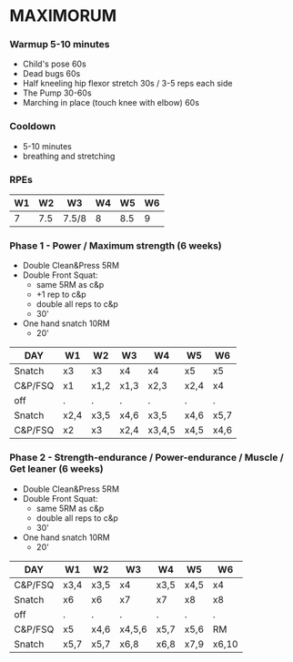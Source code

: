 
# MAXIMORUM

### Warmup 5-10 minutes

- Child's pose 60s
- Dead bugs 60s
- Half kneeling hip flexor stretch 30s / 3-5 reps each side
- The Pump 30-60s
- Marching in place (touch knee with elbow) 60s

### Cooldown
- 5-10 minutes
- breathing and stretching

### RPEs
W1 | W2 | W3 | W4 | W5 | W6
--- | --- | --- | --- | --- | --- 
7 | 7.5 | 7.5/8 | 8 | 8.5 | 9 


### Phase 1 - Power / Maximum strength (6 weeks)

- Double Clean&Press 5RM
- Double Front Squat:
  - same 5RM as c&p
  - +1 rep to c&p
  - double all reps to c&p
  - 30' 
- One hand snatch 10RM
  - 20' 

DAY | W1 | W2 | W3 | W4 | W5 | W6
--- | --- | --- | --- | --- | --- | --- 
Snatch | x3 | x3 | x4 | x4 | x5 | x5 
C&P/FSQ | x1 | x1,2 | x1,3 | x2,3 | x2,4 | x4
off | . | . | . | . | . | .
Snatch | x2,4 | x3,5 | x4,6 | x3,5 | x4,6 | x5,7
C&P/FSQ | x2 | x3 | x2,4 | x3,4,5 | x4,5 | x4,6


### Phase 2 - Strength-endurance / Power-endurance / Muscle / Get leaner (6 weeks)

- Double Clean&Press 5RM
- Double Front Squat:
  - same 5RM as c&p
  - double all reps to c&p
  - 30' 
- One hand snatch 10RM
  - 20' 

DAY | W1 | W2 | W3 | W4 | W5 | W6
--- | --- | --- | --- | --- | --- | ---
C&P/FSQ | x3,4 | x3,5 | x4 | x3,5 | x4,5 | x4
Snatch | x6 | x6 | x7 | x7 | x8 | x8 
off | . | . | . | . | . | .
C&P/FSQ | x5 | x4,6 | x4,5,6 | x5,7 | x5,6 | RM
Snatch | x5,7 | x5,7 | x6,8 | x6,8 | x7,9 | x6,10
